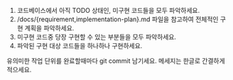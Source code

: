 1. 코드베이스에서 아직 TODO 상태인, 미구현 코드들을 모두 파악하세요.
2. /docs/{requirement,implementation-plan}.md 파일을 참고하여 전체적인 구현 계획을 파악하세요.
3. 미구현 코드중 당장 구현할 수 있는 부분들을 모두 파악하세요.
4. 파악된 구현 대상 코드들을 하나하나 구현하세요.

유의미한 작업 단위를 완료할때마다 git commit 남기세요. 메세지는 한글로 간결하게 적으세요.
